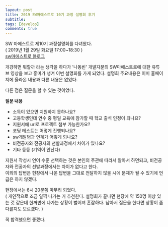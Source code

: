 ```yaml
---
layout: post
title: 2019 SW마에스트로 10기 과정 설명회 후기
subtitle: 
tags: [develop]
comments: true
---
```


SW 마에스트로 제10기 과정설명회를 다녀왔다.  
( 2019년 1월 29일 화요일 17:00~18:30 )  
[sw마에스트로 블로그](https://blog.naver.com/sw_maestro/221450902176)

개강하면 뭐할까 라는 생각을 하다가 '나동빈' 개발자분의 SW마에스트로에 대한 유튜브 영상을 보고 흥미가 생겨 이번 설명회를 가게 되었다. 설명회 주요내용은 이미 홈페이지에 올라온 내용과 다른 내용은 없었다.  

다른 점은 질문을 할 수 있는 것이었다.

**질문 내용**
- 소득이 있으면 지원하지 못하나요?
- 고등학생인데 연수 중 평일 교육에 참가할 때 학교 출석 인정이 되나요?
- 지원서에 url로 프로젝트 첨부 가능한가요?
- 코딩 테스트는 어떻게 진행되나요?
- sw개발병과 연계가 어떻게 되나요?
- 비전공자와 전공자의 선발과정에서 차이가 있나요?
- 기타 등등 (기억이 안난다)

지원서 작성시 언어 수준 선택하는 것은 본인의 주관에 따라서 알아서 하면되고, 비전공자와 전공자의 선발과정에서는 차이가 없다고 한다.  
이외의 답변은 현장에서 나온 답변을 그대로 전달하지 않을 시에 문제가 될 수 있기에 언급은 하지 않겠다.  

현장에서는 6시 20분쯤 마무리 되었다.  
( 개인적으로 조금 일찍 나가는 거 추천한다. 설명회가 끝나면 현장에 약 150명 이상 있는 것 같은데 한꺼번에 나가는 상황이 벌어져 혼잡하다. 남아서 질문을 한다면 상황이 좀 다를지도 모르겠다. )

꼭 합격했으면 좋겠다.